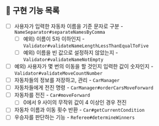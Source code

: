 ## 🚀 구현 기능 목록

- [ ] 사용자가 입력한 자동차 이름을 기준 문자로 구분 - `NameSeparator#separateNamesByComma`
    - [ ] 예외) 이름이 5자 이하인지 - `Validator#validateNameLengthLessThanEqualToFive`
    - [ ] 예외) 이름을 빈 값으로 설정하지 않았는지 - `Validator#validateNameNotEmpty`
- [ ] 예외) 사용자가 몇 번의 이동을 할 것인지 입력한 값이 숫자인지 - `Validator#validateMoveCountNumber`
- [ ] 자동차들의 정보를 저장하고, 관리 - `CarManager`
- [ ] 자동차들에게 전진 명령 - `CarManager#orderCarsMoveForward`
- [ ] 자동차를 전진 - `Car#moveForward`
    - [ ] 0에서 9 사이의 무작위 값이 4 이상인 경우 전진
- [ ] 자동차 이름과 이동 횟수 반환 - `Car#getCurrentCondition`
- [ ] 우승자를 판단하는 기능 - `Referee#determineWinners`
